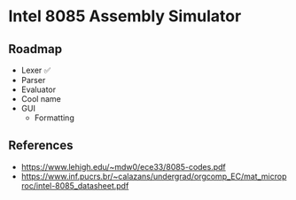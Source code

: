 # Intel 8085 Assembly Simulator

## Roadmap
- Lexer ✅
- Parser
- Evaluator
- Cool name
- GUI
  - Formatting

## References
- https://www.lehigh.edu/~mdw0/ece33/8085-codes.pdf
- https://www.inf.pucrs.br/~calazans/undergrad/orgcomp_EC/mat_microproc/intel-8085_datasheet.pdf
